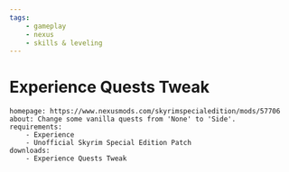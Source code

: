 ```yaml
---
tags:
    - gameplay
    - nexus
    - skills & leveling
---
```


# Experience Quests Tweak

```project_info
homepage: https://www.nexusmods.com/skyrimspecialedition/mods/57706
about: Change some vanilla quests from 'None' to 'Side'.
requirements:
    - Experience
    - Unofficial Skyrim Special Edition Patch
downloads:
    - Experience Quests Tweak
```
